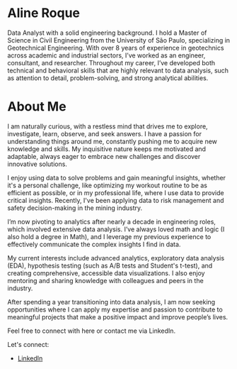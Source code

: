 # Aline Roque 

Data Analyst with a solid engineering background. 
I hold a Master of Science in Civil Engineering from the University of São Paulo, specializing in Geotechnical Engineering. With over 8 years of experience in geotechnics across academic and industrial sectors, I’ve worked as an engineer, consultant, and researcher. Throughout my career, I’ve developed both technical and behavioral skills that are highly relevant to data analysis, such as attention to detail, problem-solving, and strong analytical abilities. 

# About Me

I am naturally curious, with a restless mind that drives me to explore, investigate, learn, observe, and seek answers. I have a passion for understanding things around me, constantly pushing me to acquire new knowledge and skills. My inquisitive nature keeps me motivated and adaptable, always eager to embrace new challenges and discover innovative solutions.

I enjoy using data to solve problems and gain meaningful insights, whether it's a personal challenge, like optimizing my workout routine to be as efficient as possible, or in my professional life, where I use data to provide critical insights. Recently, I've been applying data to risk management and safety decision-making in the mining industry.

I’m now pivoting to analytics after nearly a decade in engineering roles, which involved extensive data analysis. I’ve always loved math and logic (I also hold a degree in Math), and I leverage my previous experience to effectively communicate the complex insights I find in data.

My current interests include advanced analytics, exploratory data analysis (EDA), hypothesis testing (such as A/B tests and Student's t-test), and creating comprehensive, accessible data visualizations. I also enjoy mentoring and sharing knowledge with colleagues and peers in the industry.

After spending a year transitioning into data analysis, I am now seeking opportunities where I can apply my expertise and passion to contribute to meaningful projects that make a positive impact and improve people’s lives.

Feel free to connect with here or contact me via LinkedIn.

Let's connect:
- [LinkedIn](https://www.linkedin.com/in/aline-roque-958a5416a/)
